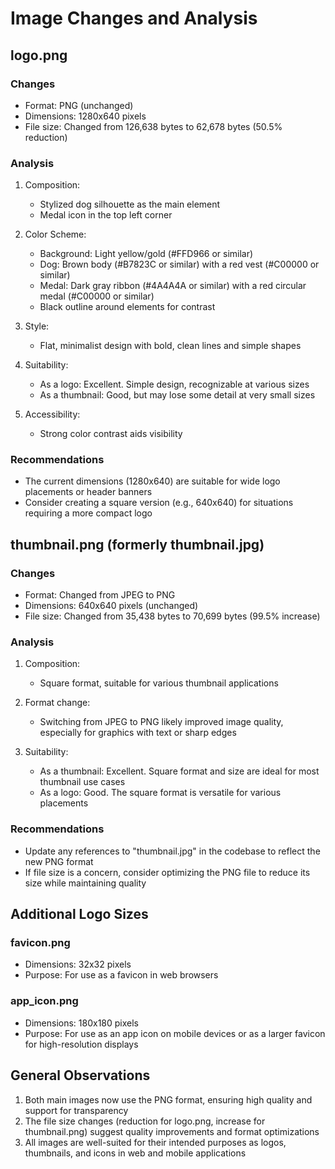 # Image Changes and Analysis

## logo.png

### Changes
- Format: PNG (unchanged)
- Dimensions: 1280x640 pixels
- File size: Changed from 126,638 bytes to 62,678 bytes (50.5% reduction)

### Analysis
1. Composition:
   - Stylized dog silhouette as the main element
   - Medal icon in the top left corner

2. Color Scheme:
   - Background: Light yellow/gold (#FFD966 or similar)
   - Dog: Brown body (#B7823C or similar) with a red vest (#C00000 or similar)
   - Medal: Dark gray ribbon (#4A4A4A or similar) with a red circular medal (#C00000 or similar)
   - Black outline around elements for contrast

3. Style:
   - Flat, minimalist design with bold, clean lines and simple shapes

4. Suitability:
   - As a logo: Excellent. Simple design, recognizable at various sizes
   - As a thumbnail: Good, but may lose some detail at very small sizes

5. Accessibility:
   - Strong color contrast aids visibility

### Recommendations
- The current dimensions (1280x640) are suitable for wide logo placements or header banners
- Consider creating a square version (e.g., 640x640) for situations requiring a more compact logo

## thumbnail.png (formerly thumbnail.jpg)

### Changes
- Format: Changed from JPEG to PNG
- Dimensions: 640x640 pixels (unchanged)
- File size: Changed from 35,438 bytes to 70,699 bytes (99.5% increase)

### Analysis
1. Composition:
   - Square format, suitable for various thumbnail applications

2. Format change:
   - Switching from JPEG to PNG likely improved image quality, especially for graphics with text or sharp edges

3. Suitability:
   - As a thumbnail: Excellent. Square format and size are ideal for most thumbnail use cases
   - As a logo: Good. The square format is versatile for various placements

### Recommendations

- Update any references to "thumbnail.jpg" in the codebase to reflect the new PNG format
- If file size is a concern, consider optimizing the PNG file to reduce its size while maintaining quality

## Additional Logo Sizes

### favicon.png
- Dimensions: 32x32 pixels
- Purpose: For use as a favicon in web browsers

### app_icon.png
- Dimensions: 180x180 pixels
- Purpose: For use as an app icon on mobile devices or as a larger favicon for high-resolution displays

## General Observations
1. Both main images now use the PNG format, ensuring high quality and support for transparency
2. The file size changes (reduction for logo.png, increase for thumbnail.png) suggest quality improvements and format optimizations
3. All images are well-suited for their intended purposes as logos, thumbnails, and icons in web and mobile applications
